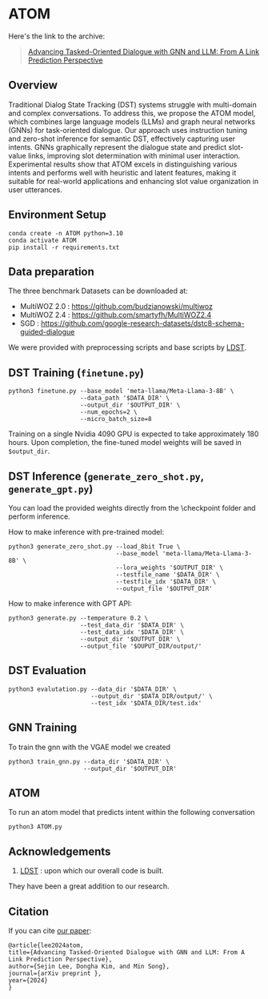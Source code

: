 # ATOM

Here's the link to the archive:

> [Advancing Tasked-Oriented Dialogue with GNN and LLM: From A Link Prediction Perspective]()

## Overview

Traditional Dialog State Tracking (DST) systems struggle with multi-domain and complex conversations. To address this, we propose the ATOM model, which combines large language models (LLMs) and graph neural networks (GNNs) for task-oriented dialogue. Our approach uses instruction tuning and zero-shot inference for semantic DST, effectively capturing user intents. GNNs graphically represent the dialogue state and predict slot-value links, improving slot determination with minimal user interaction. Experimental results show that ATOM excels in distinguishing various intents and performs well with heuristic and latent features, making it suitable for real-world applications and enhancing slot value organization in user utterances.

## Environment Setup

```
conda create -n ATOM python=3.10
conda activate ATOM
pip install -r requirements.txt
```

## Data preparation

The three benchmark Datasets can be downloaded at:

- MultiWOZ 2.0 : https://github.com/budzianowski/multiwoz
- MultiWOZ 2.4 : https://github.com/smartyfh/MultiWOZ2.4
- SGD : https://github.com/google-research-datasets/dstc8-schema-guided-dialogue

We were provided with preprocessing scripts and base scripts by [LDST](https://github.com/WoodScene/LDST).

## DST Training (`finetune.py`)

```
python3 finetune.py --base_model 'meta-llama/Meta-Llama-3-8B' \
                    --data_path '$DATA_DIR' \
                    --output_dir '$OUTPUT_DIR' \
                    --num_epochs=2 \
                    --micro_batch_size=8
```
Training on a single Nvidia 4090 GPU is expected to take approximately 180 hours. Upon completion, the fine-tuned model weights will be saved in `$output_dir`.

## DST Inference (`generate_zero_shot.py`, `generate_gpt.py`)

You can load the provided weights directly from the \checkpoint folder and perform inference.

How to make inference with pre-trained model:

```
python3 generate_zero_shot.py --load_8bit True \
                              --base_model 'meta-llama/Meta-Llama-3-8B' \
                              --lora_weights '$OUTPUT_DIR' \
                              --testfile_name '$DATA_DIR' \
                              --testfile_idx '$DATA_DIR' \
                              --output_file '$OUTPUT_DIR'
```

How to make inference with GPT API:
```
python3 generate.py --temperature 0.2 \
                    --test_data_dir '$DATA_DIR' \
                    --test_data_idx '$DATA_DIR' \
                    --output_dir '$OUTPUT_DIR' \
                    --output_file '$OUPUT_DIR/output/'
```

## DST Evaluation

```
python3 evalutation.py --data_dir '$DATA_DIR' \
                       --output_dir '$DATA_DIR/output/' \
                       --test_idx '$DATA_DIR/test.idx'
```

## GNN Training

To train the gnn with the VGAE model we created 

```
python3 train_gnn.py --data_dir '$DATA_DIR' \
                     --output_dir '$OUTPUT_DIR'
```

## ATOM

To run an atom model that predicts intent within the following conversation 

```
python3 ATOM.py
```

## Acknowledgements

1. [LDST](https://github.com/WoodScene/LDST) : upon which our overall code is built.

They have been a great addition to our research.

## Citation

If you can cite [our paper]():

```
@article{lee2024atom,
title={Advancing Tasked-Oriented Dialogue with GNN and LLM: From A Link Prediction Perspective},
author={Sejin Lee, Dongha Kim, and Min Song},
journal={arXiv preprint },
year={2024}
}
```
